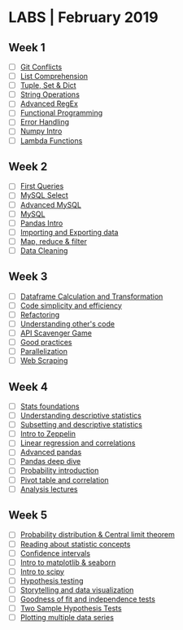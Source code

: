 # LABS | February 2019

## Week 1
- [ ] [Git Conflicts](https://github.com/ta-data-bcn/lab-resolving-git-conflicts)
- [ ] [List Comprehension](https://github.com/ta-data-bcn/lab-list-comprehensions)
- [ ] [Tuple, Set & Dict](https://github.com/ta-data-bcn/lab-tuple-set-dict)
- [ ] [String Operations](https://github.com/ta-data-bcn/lab-string-operations)
- [ ] [Advanced RegEx](https://github.com/ta-data-bcn/lab-advanced-regex)
- [ ] [Functional Programming](https://github.com/ta-data-bcn/lab-functional-programming)
- [ ] [Error Handling](https://github.com/ta-data-bcn/lab-error-handling)
- [ ] [Numpy Intro](https://github.com/ta-data-bcn/lab-numpy)
- [ ] [Lambda Functions](https://github.com/ta-data-bcn/lab-lambda-functions)

## Week 2
- [ ] [First Queries](https://github.com/ta-data-bcn/lab-mysql-first-queries)
- [ ] [MySQL Select](https://github.com/ta-data-bcn/lab-mysql-select)
- [ ] [Advanced MySQL](https://github.com/ta-data-bcn/lab-advanced-mysql)
- [ ] [MySQL](https://github.com/ta-data-bcn/lab-mysql)
- [ ] [Pandas Intro](https://github.com/ta-data-bcn/lab-intro-pandas)
- [ ] [Importing and Exporting data](https://github.com/ta-data-bcn/lab-import-export)
- [ ] [Map, reduce & filter](https://github.com/ta-data-bcn/lab-map-reduce-filter)
- [ ] [Data Cleaning](https://github.com/ta-data-bcn/lab-data-cleaning)

## Week 3
- [ ] [Dataframe Calculation and Transformation](https://github.com/ta-data-bcn/lab-df-calculation-and-transformation)
- [ ] [Code simplicity and efficiency](https://github.com/ta-data-bcn/lab-code-simplicity-efficiency)
- [ ] [Refactoring](https://github.com/ta-data-bcn/lab-refactoring)
- [ ] [Understanding other's code](https://github.com/ta-data-bcn/lab-understanding-others-code)
- [ ] [API Scavenger Game](https://github.com/ta-data-bcn/lab-api-scavenger-game)
- [ ] [Good practices](https://github.com/ta-data-bcn/lab-good-practices)
- [ ] [Parallelization](https://github.com/ta-data-bcn/lab-parallelization)
- [ ] [Web Scraping](https://github.com/ta-data-bcn/lab-web-scraping)

## Week 4
- [ ] [Stats foundations](https://github.com/ta-data-bcn/lab-statistics-foundations)
- [ ] [Understanding descriptive statistics](https://github.com/ta-data-bcn/lab-understanding-descriptive-stats)
- [ ] [Subsetting and descriptive statistics](https://github.com/ta-data-bcn/lab-subsetting-and-descriptive-stats)
- [ ] [Intro to Zeppelin](https://github.com/ta-data-bcn/lab-intro-to-zeppelin)
- [ ] [Linear regression and correlations](https://github.com/ta-data-bcn/lab-linear-regression-correlation)
- [ ] [Advanced pandas](https://github.com/ta-data-bcn/lab-advanced-pandas)
- [ ] [Pandas deep dive](https://github.com/ta-data-bcn/lab-pandas-deep-dive)
- [ ] [Probability introduction](https://github.com/ta-data-bcn/lab-probability-intro)
- [ ] [Pivot table and correlation](https://github.com/ta-data-bcn/lab-pivot-table-and-correlation)
- [ ] [Analysis lectures](https://github.com/ta-data-bcn/analysis-lectures)

## Week 5
- [ ] [Probability distribution & Central limit theorem](https://github.com/ta-data-bcn/lab-probability-dist)
- [ ] [Reading about statistic concepts](https://github.com/ta-data-bcn/lab-reading-about-statistic-concepts)
- [ ] [Confidence intervals](https://github.com/ta-data-bcn/lab-confidence-intervals)
- [ ] [Intro to matplotlib & seaborn](https://github.com/ta-data-bcn/lab-matplotlib-seaborn)
- [ ] [Intro to scipy](https://github.com/ta-data-bcn/lab-intro-to-scipy)
- [ ] [Hypothesis testing](https://github.com/ta-data-bcn/lab-hypothesis-testing)
- [ ] [Storytelling and data visualization](https://github.com/ta-data-bcn/lab-storytelling-data-visualization)
- [ ] [Goodness of fit and independence tests](https://github.com/ta-data-bcn/lab-goodfit-indeptests)
- [ ] [Two Sample Hypothesis Tests](https://github.com/ta-data-bcn/lab-two-sample-hypothesis-tests)
- [ ] [Plotting multiple data series](https://github.com/ta-data-bcn/lab-plotting-multiple-data-series)